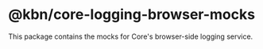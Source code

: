 # @kbn/core-logging-browser-mocks

This package contains the mocks for Core's browser-side logging service.
